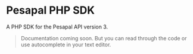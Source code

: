 # Pesapal PHP SDK
A PHP SDK for the Pesapal API version 3.

> Documentation coming soon. But you can read through the code or use autocomplete in your text editor.